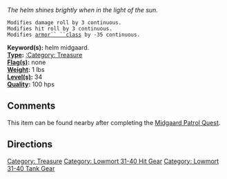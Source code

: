 *The helm shines brightly when in the light of the sun.*

`Modifies damage roll by 3 continuous.`  
`Modifies hit roll by 3 continuous.`  
`Modifies `[`armor`` ``class`](Armor_Class "wikilink")` by -35 continuous.`

**Keyword(s):** helm midgaard.  
**[Type](:Category:_Object_Types "wikilink"):** [:Category:
Treasure](:Category:_Treasure "wikilink")  
**[Flag(s)](:Category:_Object_Flags "wikilink"):** none  
**[Weight](Object_Weight "wikilink"):** 1 lbs  
**[Level(s)](Object_Level "wikilink"):** 34  
**[Quality](Object_Quality "wikilink"):** 100 hps  

## Comments

This item can be found nearby after completing the [Midgaard Patrol
Quest](Midgaard_Patrol_Quest "wikilink").

## Directions

[Category: Treasure](Category:_Treasure "wikilink") [Category: Lowmort
31-40 Hit Gear](Category:_Lowmort_31-40_Hit_Gear "wikilink") [Category:
Lowmort 31-40 Tank Gear](Category:_Lowmort_31-40_Tank_Gear "wikilink")
